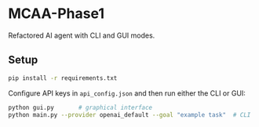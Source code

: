 # MCAA-Phase1

Refactored AI agent with CLI and GUI modes.

## Setup

```bash
pip install -r requirements.txt
```

Configure API keys in `api_config.json` and then run either the CLI or GUI:

```bash
python gui.py       # graphical interface
python main.py --provider openai_default --goal "example task"  # CLI
```
